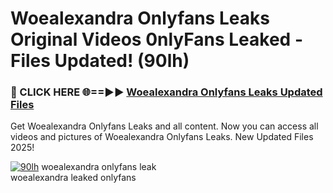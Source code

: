 # Woealexandra Onlyfans Leaks Original Videos 0nlyFans Leaked - Files Updated! (90lh)

<h3>🔴 CLICK HERE 🌐==►► <a href="https://tinyurl.com/x26r9saj" rel="nofollow">Woealexandra Onlyfans Leaks Updated Files</a></h3>

Get Woealexandra Onlyfans Leaks and all content. Now you can access all videos and pictures of Woealexandra Onlyfans Leaks. New Updated Files 2025!

[![90lh](https://i.imgur.com/LkgZPqh.gif)](https://tinyurl.com/x26r9saj)
woealexandra onlyfans leak<br>
woealexandra leaked onlyfans